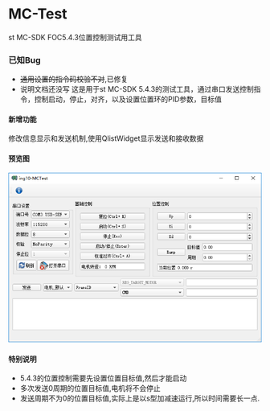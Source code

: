 # MC-Test
st MC-SDK FOC5.4.3位置控制测试用工具
### 已知Bug 
* ~~通用设置的指令码校验不对~~,已修复
* 说明文档还没写
这是用于st MC-SDK 5.4.3的测试工具，通过串口发送控制指令，控制启动，停止，对齐，以及设置位置环的PID参数，目标值
#### 新增功能
修改信息显示和发送机制,使用QlistWidget显示发送和接收数据
#### 预览图
![preview](https://github.com/Ging-H/MC-Test/blob/master/preview.png)
#### 特别说明
* 5.4.3的位置控制需要先设置位置目标值,然后才能启动
* 多次发送0周期的位置目标值,电机将不会停止
* 发送周期不为0的位置目标值,实际上是以s型加减速运行,所以时间需要长一点.

